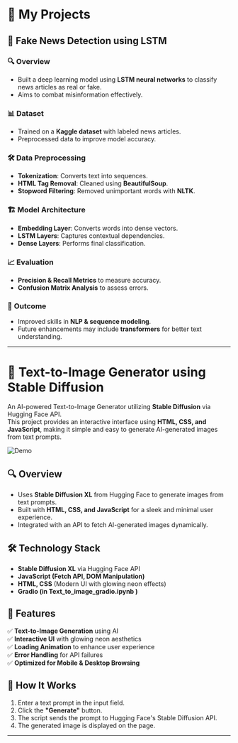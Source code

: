 # 🚀 **My Projects**

## 📰 **Fake News Detection using LSTM**

### 🔍 **Overview**
- Built a deep learning model using **LSTM neural networks** to classify news articles as real or fake.
- Aims to combat misinformation effectively.

### 📊 **Dataset**
- Trained on a **Kaggle dataset** with labeled news articles.
- Preprocessed data to improve model accuracy.

### 🛠️ **Data Preprocessing**
- **Tokenization**: Converts text into sequences.
- **HTML Tag Removal**: Cleaned using **BeautifulSoup**.
- **Stopword Filtering**: Removed unimportant words with **NLTK**.

### 🏗️ **Model Architecture**
- **Embedding Layer**: Converts words into dense vectors.
- **LSTM Layers**: Captures contextual dependencies.
- **Dense Layers**: Performs final classification.

### 📈 **Evaluation**
- **Precision & Recall Metrics** to measure accuracy.
- **Confusion Matrix Analysis** to assess errors.

### 🎯 **Outcome**
- Improved skills in **NLP & sequence modeling**.
- Future enhancements may include **transformers** for better text understanding.

---

# 🎨 Text-to-Image Generator using Stable Diffusion  

An AI-powered Text-to-Image Generator utilizing **Stable Diffusion** via Hugging Face API.  
This project provides an interactive interface using **HTML, CSS, and JavaScript**, making it simple and easy to generate AI-generated images from text prompts.  

![Demo](loading.gif)

## 🔍 Overview  
- Uses **Stable Diffusion XL** from Hugging Face to generate images from text prompts.  
- Built with **HTML, CSS, and JavaScript** for a sleek and minimal user experience.  
- Integrated with an API to fetch AI-generated images dynamically.  

## 🛠️ Technology Stack  
- **Stable Diffusion XL** via Hugging Face API  
- **JavaScript (Fetch API, DOM Manipulation)**  
- **HTML, CSS** (Modern UI with glowing neon effects)  
- **Gradio (in Text_to_image_gradio.ipynb )**  

## 🎨 Features  
✅ **Text-to-Image Generation** using AI  
✅ **Interactive UI** with glowing neon aesthetics  
✅ **Loading Animation** to enhance user experience  
✅ **Error Handling** for API failures  
✅ **Optimized for Mobile & Desktop Browsing**  

## 🚀 How It Works  
1. Enter a text prompt in the input field.  
2. Click the **"Generate"** button.  
3. The script sends the prompt to Hugging Face's Stable Diffusion API.  
4. The generated image is displayed on the page.  

---


